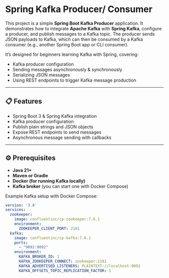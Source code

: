 # Spring Kafka Producer/ Consumer

This project is a simple **Spring Boot Kafka Producer** application. It demonstrates how to integrate **Apache Kafka** with **Spring Kafka**, configure a producer, and publish messages to a Kafka topic. The producer sends JSON payloads to Kafka, which can then be consumed by a Kafka consumer (e.g., another Spring Boot app or CLI consumer).

It’s designed for beginners learning Kafka with Spring, covering:
- Kafka producer configuration  
- Sending messages asynchronously & synchronously  
- Serializing JSON messages  
- Using REST endpoints to trigger Kafka message production  

---

## 📋 Features
- Spring Boot 3 & Spring Kafka integration  
- Kafka producer configuration  
- Publish plain strings and JSON objects  
- Expose REST endpoints to send messages  
- Asynchronous message sending with callbacks  

---

## ⚙️ Prerequisites
- **Java 21+**  
- **Maven or Gradle**  
- **Docker (for running Kafka locally)**  
- **Kafka broker** (you can start one with Docker Compose)  

Example Kafka setup with Docker Compose:

```yaml
version: '3.8'
services:
  zookeeper:
    image: confluentinc/cp-zookeeper:7.6.1
    environment:
      ZOOKEEPER_CLIENT_PORT: 2181
  kafka:
    image: confluentinc/cp-kafka:7.6.1
    ports:
      - "9092:9092"
    environment:
      KAFKA_BROKER_ID: 1
      KAFKA_ZOOKEEPER_CONNECT: zookeeper:2181
      KAFKA_ADVERTISED_LISTENERS: PLAINTEXT://localhost:9092
      KAFKA_OFFSETS_TOPIC_REPLICATION_FACTOR: 1
